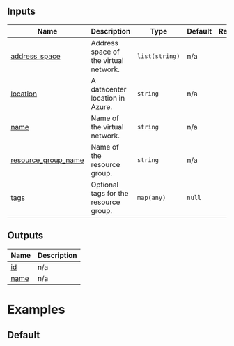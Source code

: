 <!-- BEGIN_TF_DOCS -->



## Inputs

| Name | Description | Type | Default | Required |
|------|-------------|------|---------|:--------:|
| <a name="input_address_space"></a> [address\_space](#input\_address\_space) | Address space of the virtual network. | `list(string)` | n/a | yes |
| <a name="input_location"></a> [location](#input\_location) | A datacenter location in Azure. | `string` | n/a | yes |
| <a name="input_name"></a> [name](#input\_name) | Name of the virtual network. | `string` | n/a | yes |
| <a name="input_resource_group_name"></a> [resource\_group\_name](#input\_resource\_group\_name) | Name of the resource group. | `string` | n/a | yes |
| <a name="input_tags"></a> [tags](#input\_tags) | Optional tags for the resource group. | `map(any)` | `null` | no |

## Outputs

| Name | Description |
|------|-------------|
| <a name="output_id"></a> [id](#output\_id) | n/a |
| <a name="output_name"></a> [name](#output\_name) | n/a |

# Examples

## Default 
```hcl

```
<!-- END_TF_DOCS -->